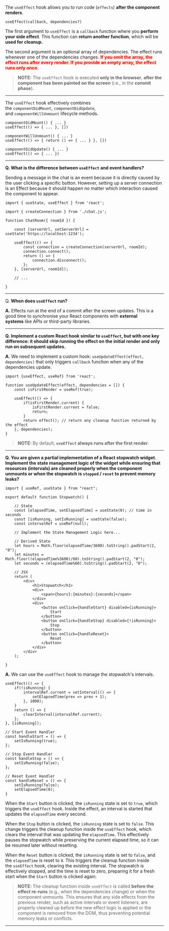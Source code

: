 
The `useEffect` hook allows you to run code (`effects`) **after the component renders**.

```
useEffect(callback, dependencies?)
```

The first argument to `useEffect` is a `callback` function where you **perform your side effect**. This function can **return another function**, which will be **used for cleanup.**

The second argument is an optional array of dependencies. The effect runs whenever one of the dependencies changes. <strong><span style="color: red; background: #FFF1E8">If you omit the array, the effect runs after every render. If you provide an empty array, the effect runs only once.</span></strong>

> **NOTE:** The `useEffect` hook is executed **only in the browser**, **after the component has been painted on the screen** (i.e., in the **commit phase**).

---

The `useEffect` hook effectively combines the `componentDidMount`, `componentDidUpdate`, and `componentWillUnmount` lifecycle methods.

```
componentDidMount() { ... }
useEffect(() => { ... }, [])

componentWillUnmount() { ... }
useEffect(() => { return () => { ... } }, [])

componentDidUpdate() { ... }
useEffect(() => { ... })
```

---

**Q. What is the difference between `useEffect` and event handlers?**

Sending a message in the chat is an event because it is directly caused by the user clicking a specific button. However, setting up a server connection is an Effect because it should happen no matter which interaction caused the component to appear.

```
import { useState, useEffect } from 'react';  

import { createConnection } from './chat.js';  

function ChatRoom({ roomId }) {

	const [serverUrl, setServerUrl] = useState('https://localhost:1234');  

	useEffect(() => {  
		const connection = createConnection(serverUrl, roomId);  
		connection.connect();  
		return () => {  
			connection.disconnect();  
		};  
	}, [serverUrl, roomId]);  

	// ...  

}
```

---

Q. **When does `useEffect` run?**

**A.** Effects run at the end of a commit after the screen updates. This is a good time to synchronise your React components with **external systems** like APIs or third-party libraries. 

---

**Q. Implement a custom React hook similar to `useEffect`, but with one key difference: it should skip running the effect on the initial render and only run on subsequent updates.**

**A.** We need to implement a custom hook: `useUpdateEffect(effect, dependencies)` that only triggers `callback` function when any of the dependencies update.

```
import {useEffect, useRef} from 'react';

function useUpdateEffect(effect, dependencies = []) {
	const isFirstRender = useRef(true);

	useEffect(() => {
		if(isFirstRender.current) {
			isFirstRender.current = false;
			return;
		}
		return effect(); // return any cleanup function returned by the effect
	}, dependencies);
}
```

> **NOTE:** By default, **`useEffect` always runs after the first render**.

---

**Q. You are given a partial implementation of a React stopwatch widget. Implement the state management logic of the widget while ensuring that resources (intervals) are cleaned properly when the component unmounts or when the stopwatch is `stopped` / `reset` to prevent memory leaks?**

```
import { useRef, useState } from "react";

export default function Stopwatch() {

	// State
	const [elapsedTime, setElapsedTime] = useState(0); // time in seconds
	const [isRunning, setIsRunning] = useState(false);
	const intervalRef = useRef(null);

	// Implement the State Management Logic here...

	// Derived State
	let hours = Math.floor(elapsedTime/3600).toString().padStart(2, "0");
	let minutes = Math.floor((elapsedTime%3600)/60).toString().padStart(2, "0");
	let seconds = (elapsedTime%60).toString().padStart(2, "0");

	// JSX
	return (
		<div>
			<h1>Stopwatch</h1>
			<div>
				<span>{hours}:{minutes}:{seconds}</span>
			</div>
			<div>
				<button onClick={handleStart} disabled={isRunning}>
					Start
				</button>
				<button onClick={handleStop} disabled={!isRunning}>
					Stop
				</button>
				<button onClick={handleReset}>
					Reset
				</button>
			</div>
		</div>
	);

}
```

**A.** We can use the `useEffect` hook to manage the stopwatch's intervals.

```
useEffect(() => {
	if(!isRunning) {
		intervalRef.current = setInterval(() => {
			setElapsedTime(prev => prev + 1);
		}, 1000);
	}
	return () => {
		clearInterval(intervalRef.current);
	};
}, [isRunning]);

// Start Event Handler
const handleStart = () => {
	setIsRunning(true);
};

// Stop Event Handler
const handleStop = () => {
	setIsRunning(false);
};

// Reset Event Handler
const handleReset = () => {
	setIsRunning(false);
	setElapsedTime(0);
}
```

When the `Start` button is clicked, the `isRunning` state is set to `true`, which triggers the `useEffect` hook. Inside the effect, an interval is started that updates the `elapsedTime` every second.

When the `Stop` button is clicked, the `isRunning` state is set to `false`. This change triggers the cleanup function inside the `useEffect` hook, which clears the interval that was updating the `elapsedTime`. This effectively pauses the stopwatch while preserving the current elapsed time, so it can be resumed later without resetting.

When the `Reset` button is clicked, the `isRunning` state is set to `false`, and the `elapsedTime` is reset to `0`. This triggers the cleanup function inside the `useEffect` hook, clearing the existing interval. The stopwatch is effectively stopped, and the time is reset to zero, preparing it for a fresh start when the `Start` button is clicked again.

> **NOTE:** The cleanup function inside `useEffect` is called **before the effect re-runs** (e.g., when the dependencies change) or when the component unmounts. This ensures that any side effects from the previous render, such as active intervals or event listeners, are properly cleaned up before the new effect logic is applied or the component is removed from the DOM, thus preventing potential memory leaks or conflicts.

---







